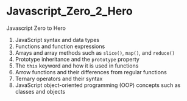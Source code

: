 # Javascript_Zero_2_Hero
Javascript Zero to Hero

1. JavaScript syntax and data types
2. Functions and function expressions
3. Arrays and array methods such as `slice()`, `map()`, and `reduce()`
4. Prototype inheritance and the `prototype` property
5. The `this` keyword and how it is used in functions
6. Arrow functions and their differences from regular functions
7. Ternary operators and their syntax
8. JavaScript object-oriented programming (OOP) concepts such as classes and objects
